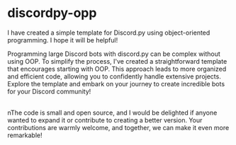 # discordpy-opp
I have created a simple template for Discord.py using object-oriented programming. I hope it will be helpful!

Programming large Discord bots with discord.py can be complex without using OOP. To simplify the process, 
I've created a straightforward template that encourages starting with OOP. This approach leads to more organized and efficient code, 
allowing you to confidently handle extensive projects. Explore the template and embark on your journey to create incredible bots for your Discord community!

<br/>nThe code is small and open source, and I would be delighted if anyone wanted to expand it or contribute to creating a better version. Your contributions are warmly welcome, and together, we can make it even more remarkable!
